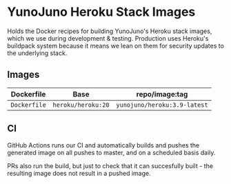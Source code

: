 # YunoJuno Heroku Stack Images

Holds the Docker recipes for building YunoJuno's Heroku stack images, which we
use during development & testing. Production uses Heroku's buildpack system
because it means we lean on them for security updates to the underlying stack.

## Images

| Dockerfile             | Base               | repo/image:tag               |
|------------------------|--------------------|------------------------------|
| `Dockerfile`           | `heroku/heroku:20` | `yunojuno/heroku:3.9-latest` |

## CI

GitHub Actions runs our CI and automatically builds and pushes the generated image
on all pushes to master, and on a scheduled basis daily.

PRs also run the build, but just to check that it can succesfully built - the
resulting image does not result in a pushed image.
